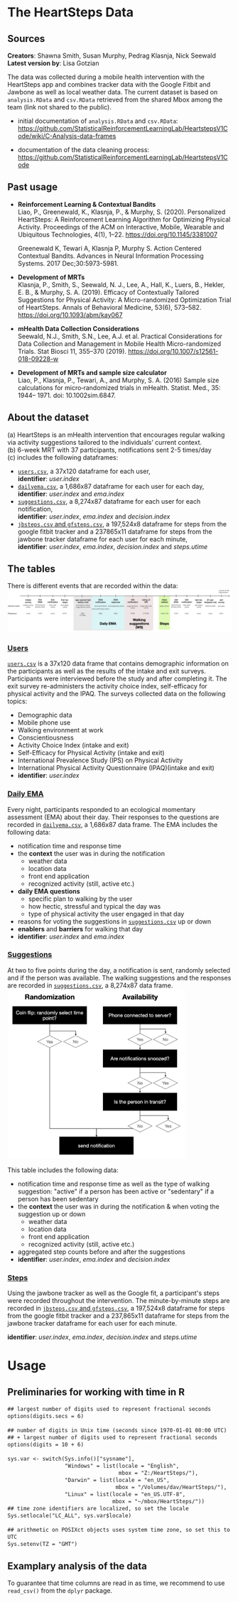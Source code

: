 # The HeartSteps Data

## Sources
**Creators**: Shawna Smith, Susan Murphy, Pedrag Klasnja, Nick Seewald  
**Latest version by**: Lisa Gotzian

The data was collected during a mobile health intervention with the HeartSteps app and combines tracker data with the Google Fitbit and Jawbone as well as local weather data.
The current dataset is based on `analysis.RData` and `csv.RData` retrieved from the shared Mbox among the team (link not shared to the public).

* initial documentation of `analysis.RData` and `csv.RData`: https://github.com/StatisticalReinforcementLearningLab/HeartstepsV1Code/wiki/C-Analysis-data-frames

* documentation of the data cleaning process: https://github.com/StatisticalReinforcementLearningLab/HeartstepsV1Code

## Past usage
* **Reinforcement Learning & Contextual Bandits**  
  Liao, P., Greenewald, K., Klasnja, P., & Murphy, S. (2020). Personalized HeartSteps: A Reinforcement Learning Algorithm for Optimizing Physical Activity. Proceedings of the ACM on Interactive, Mobile, Wearable and Ubiquitous Technologies, 4(1), 1–22. https://doi.org/10.1145/3381007

  Greenewald K, Tewari A, Klasnja P, Murphy S. Action Centered Contextual Bandits. Advances in Neural Information Processing Systems. 2017 Dec;30:5973-5981.

* **Development of MRTs**  
  Klasnja, P., Smith, S., Seewald, N. J., Lee, A., Hall, K., Luers, B., Hekler, E. B., & Murphy, S. A. (2019). Efficacy of Contextually Tailored Suggestions for Physical Activity: A Micro-randomized Optimization Trial of HeartSteps. Annals of Behavioral Medicine, 53(6), 573–582. https://doi.org/10.1093/abm/kay067

* **mHealth Data Collection Considerations**  
  Seewald, N.J., Smith, S.N., Lee, A.J. et al. Practical Considerations for Data Collection and Management in Mobile Health Micro-randomized Trials. Stat Biosci 11, 355–370 (2019). https://doi.org/10.1007/s12561-018-09228-w

* **Development of MRTs and sample size calculator**  
  Liao, P., Klasnja, P., Tewari, A., and Murphy, S. A. (2016) Sample size calculations for micro‐randomized trials in mHealth. Statist. Med., 35: 1944– 1971. doi: 10.1002sim.6847.



## About the dataset
(a) HeartSteps is an mHealth intervention that encourages regular walking via activity suggestions tailored to the individuals’ current context.  
(b) 6-week MRT with 37 participants, notifications sent 2-5 times/day  
(c) includes the following dataframes:
* [`users.csv`](https://github.com/LisaGotzian/HeartSteps/wiki/1.-users.csv), a 37x120 dataframe for each user,  
  **identifier**: *user.index*
* [`dailyema.csv`](https://github.com/LisaGotzian/HeartSteps/wiki/2.-dailyema.csv), a 1,686x87 dataframe for each user for each day,  
  **identifier**: *user.index* and *ema.index*
* [`suggestions.csv`](https://github.com/LisaGotzian/HeartSteps/wiki/3.-suggestions.csv), a 8,274x87 dataframe for each user for each notification,  
  **identifier**: *user.index*, *ema.index* and *decision.index*
* [`jbsteps.csv` and `gfsteps.csv`](https://github.com/LisaGotzian/HeartSteps/wiki/4.-jbsteps.csv-and-gfsteps.csv), a 197,524x8 dataframe for steps from the google fitbit tracker and a 237865x11 dataframe for steps from the  jawbone tracker dataframe for each user for each minute,  
  **identifier**: *user.index*, *ema.index*, *decision.index* and *steps.utime*


## The tables
There is different events that are recorded within the data:
![plot](HeartStepsTimePoints.png)

### [Users](https://github.com/LisaGotzian/HeartSteps/wiki/1.-users.csv)
[`users.csv`](https://github.com/LisaGotzian/HeartSteps/wiki/1.-users.csv) is a 37x120 data frame that contains demographic information on the participants as well as the results of the intake and exit surveys. Participants were interviewed before the study and after completing it. The exit survey re-administers the activity choice index, self-efficacy for physical activity and the IPAQ. The surveys collected data on the following topics:
* Demographic data
* Mobile phone use
* Walking environment at work
* Conscientiousness
* Activity Choice Index (intake and exit)
* Self-Efficacy for Physical Activity (intake and exit)
* International Prevalence Study (IPS) on Physical Activity
* International Physical Activity Questionnaire (IPAQ)(intake and exit)
* **identifier**: *user.index*


### [Daily EMA](https://github.com/LisaGotzian/HeartSteps/wiki/2.-dailyema.csv)
Every night, participants responded to an ecological momentary assessment (EMA) about their day. Their responses to the questions are recorded in [`dailyema.csv`](https://github.com/LisaGotzian/HeartSteps/wiki/2.-dailyema.csv), a 1,686x87 data frame. The EMA includes the following data:
* notification time and response time
* the **context** the user was in during the notification
  * weather data
  * location data
  * front end application
  * recognized activity (still, active etc.)
* **daily EMA questions**
  * specific plan to walking by the user
  * how hectic, stressful and typical the day was
  * type of physical activity the user engaged in that day
* reasons for voting the suggestions in [`suggestions.csv`](https://github.com/LisaGotzian/HeartSteps/wiki/3.-suggestions.csv) up or down
* **enablers** and **barriers** for walking that day
* **identifier**: *user.index* and *ema.index*

### [Suggestions](https://github.com/LisaGotzian/HeartSteps/wiki/3.-suggestions.csv)
At two to five points during the day, a notification is sent, randomly selected and if the person was available. The walking suggestions and the responses are recorded in [`suggestions.csv`](https://github.com/LisaGotzian/HeartSteps/wiki/3.-suggestions.csv), a 8,274x87 data frame.  
<img src="notificationflowchart.png" alt="plot" width="400" >

This table includes the following data:
* notification time and response time as well as the type of walking suggestion: "active" if a person has been active or "sedentary" if a person has been sedentary 
* the **context** the user was in during the notification & when voting the suggestion up or down
  * weather data
  * location data
  * front end application
  * recognized activity (still, active etc.)
* aggregated step counts before and after the suggestions
* **identifier**: *user.index*, *ema.index* and *decision.index*

### [Steps](https://github.com/LisaGotzian/HeartSteps/wiki/4.-jbsteps.csv-and-gfsteps.csv)
Using the jawbone tracker as well as the Google fit, a participant's steps were recorded throughout the intervention. The minute-by-minute steps are recorded in [`jbsteps.csv` and `gfsteps.csv`](https://github.com/LisaGotzian/HeartSteps/wiki/4.-jbsteps.csv-and-gfsteps.csv), a 197,524x8 dataframe for steps from the google fitbit tracker and a 237,865x11 dataframe for steps from the  jawbone tracker dataframe for each user for each minute.

**identifier**: *user.index*, *ema.index*, *decision.index* and *steps.utime*

# Usage
## Preliminaries for working with time in R

```
## largest number of digits used to represent fractional seconds
options(digits.secs = 6)

## number of digits in Unix time (seconds since 1970-01-01 00:00 UTC)
## + largest number of digits used to represent fractional seconds
options(digits = 10 + 6)

sys.var <- switch(Sys.info()["sysname"],
                  "Windows" = list(locale = "English",
                                   mbox = "Z:/HeartSteps/"),
                  "Darwin" = list(locale = "en_US",
                                  mbox = "/Volumes/dav/HeartSteps/"),
                  "Linux" = list(locale = "en_US.UTF-8",
                                 mbox = "~/mbox/HeartSteps/"))
## time zone identifiers are localized, so set the locale
Sys.setlocale("LC_ALL", sys.var$locale)

## arithmetic on POSIXct objects uses system time zone, so set this to UTC
Sys.setenv(TZ = "GMT")
```

## Examplary analysis of the data
To guarantee that time columns are read in as time, we recommend to use `read_csv()` from the `dplyr` package.

